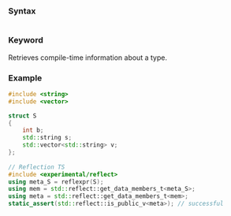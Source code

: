 ### Syntax
```c++
```
### Keyword
Retrieves compile-time information about a type.
### Example
```c++
#include <string>
#include <vector>
```

```c++
struct S
{
    int b;
    std::string s;
    std::vector<std::string> v;
};
 
// Reflection TS
#include <experimental/reflect>
using meta_S = reflexpr(S);
using mem = std::reflect::get_data_members_t<meta_S>;
using meta = std::reflect::get_data_members_t<mem>;
static_assert(std::reflect::is_public_v<meta>); // successful
```